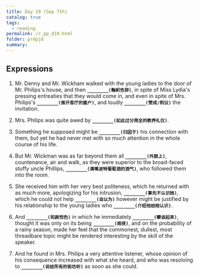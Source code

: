 ```yaml
---
title: Day 19 (Sep 7th)
catalog: true
tags: 
  - reading
permalink: /r_pp_d19.html
folder: prdpjd
summary: 
---
```


## Expressions

1.  Mr. Denny and Mr. Wickham walked with the young ladies to the door of Mr. Philips's house, and then <b data-toggle="tooltip" data-original-title="{{site.data.answers.d19_a}}">`________(鞠躬告辞)`</b>, in spite of Miss Lydia's pressing entreaties that they would come in, and even in spite of Mrs. Philips's <b data-toggle="tooltip" data-original-title="{{site.data.answers.d19_a2}}">`________(推开客厅的窗户)`</b>, and loudly <b data-toggle="tooltip" data-original-title="{{site.data.answers.d19_a3}}">`________(赞成/附议)`</b> the invitation.

2.  Mrs. Philips was quite awed by <b data-toggle="tooltip" data-original-title="{{site.data.answers.d19_b}}">`________(如此过分周全的教养礼仪)`</b>.

3.  Something he supposed might be <b data-toggle="tooltip" data-original-title="{{site.data.answers.d19_c}}">`________(归因于)`</b> his connection with them, but yet he had never met with so much attention in the whole course of his life.

4.  But Mr. Wickman was as far beyond them all <b data-toggle="tooltip" data-original-title="{{site.data.answers.d19_d}}">`________(外貌上)`</b>, countenance, air and walk, as they were superior to the broad-faced stuffy uncle Phillips, <b data-toggle="tooltip" data-original-title="{{site.data.answers.d19_d2}}">`________(满嘴波特葡萄酒的酒气)`</b>, who followed them into the room.

5.  She received him with her very best politeness, which he returned with as much more, apologizing for his intrusion, <b data-toggle="tooltip" data-original-title="{{site.data.answers.d19_e}}">`________(事先不认识她)`</b>, which he could not help <b data-toggle="tooltip" data-original-title="{{site.data.answers.d19_e2}}">`________(自以为)`</b> however might be justified by his relationship to the young ladies who <b data-toggle="tooltip" data-original-title="{{site.data.answers.d19_e3}}">`________(介绍他给她认识)`</b>.

6.  And <b data-toggle="tooltip" data-original-title="{{site.data.answers.d19_f}}">`________(和颜悦色)`</b> in which he immediately <b data-toggle="tooltip" data-original-title="{{site.data.answers.d19_f2}}">`________(攀谈起来)`</b>, thought it was only on its being <b data-toggle="tooltip" data-original-title="{{site.data.answers.d19_f3}}">`________(雨夜)`</b>, and on the probability of a rainy season, made her feel that the commonest, dullest, most threadbare topic might be rendered interesting by the skill of the speaker.

7.  And he found in Mrs. Philips a very attentive listener, whose opinion of his consequence increased with what she heard, and who was resolving to <b data-toggle="tooltip" data-original-title="{{site.data.answers.d19_g}}">`________(说给所有的街坊听)`</b> as soon as she could.